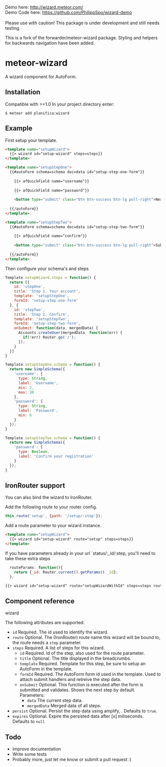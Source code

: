 Demo here: http://wizard.meteor.com/<br>
Demo Code here: https://github.com/PhilippSpo/wizard-demo<br>
<br>
Please use with caution! This package is under development and still needs testing.

This is a fork of the forwarder/meteor-wizard package.
Styling and helpers for backwards navigation have been added. 

meteor-wizard
=============

A wizard component for AutoForm.

## Installation

Compatible with >=1.0
In your project directory enter:

```
$ meteor add planifica:wizard
```

## Example

First setup your template.

```html
<template name="setupWizard">
  {{> wizard id="setup-wizard" steps=steps}}
</template>

<template name="setupStepOne">
  {{#autoForm schema=schema doc=data id="setup-step-one-form"}}
    
    {{> afQuickField name="username"}}
    
    {{> afQuickField name="password"}}
    
    <button type="submit" class="btn btn-success btn-lg pull-right">Next</button>
    
  {{/autoForm}}
</template>

<template name="setupStepTwo">
  {{#autoForm schema=schema doc=data id="setup-step-two-form"}}
    
    {{> afQuickField name="confirm"}}
    
    <button type="submit" class="btn btn-success btn-lg pull-right">Submit</button>
    
  {{/autoForm}}
</template>
```

Then configure your schema's and steps

```js
Template.setupWizard.steps = function() {
  return [{
    id: 'stepOne',
    title: 'Step 1. Your account',
    template: 'setupStepOne',
    formId: 'setup-step-one-form'
  }, {
    id: 'stepTwo',
    title: 'Step 2. Confirm',
    template: 'setupStepTwo',
    formId: 'setup-step-two-form',
    onSubmit: function(data, mergedData) {
      Accounts.createUser(mergedData, function(err) {
        if(!err) Router.go('/');
      });
    }
  }]
}

Template.setupStepOne.schema = function() {
  return new SimpleSchema({
  	'username': {
      type: String,
      label: 'Username',
      min: 2,
      max: 30
  	},
    'password': {
      type: String,
      label: 'Password',
      min: 6
  	}
  });
}

Template.setupStepTwo.schema = function() {
  return new SimpleSchema({
    'password': {
      type: Boolean,
      label: 'Confirm your registration'
    }
  });
}

```

## IronRouter support

You can also bind the wizard to IronRouter.

Add the following route to your router config.
 
```js
this.route('setup', {path: '/setup/:step'});
```

Add a route parameter to your wizard instance.
```html
<template name="setupWizard">
  {{> wizard id="setup-wizard" route="setup" steps=steps}}
</template>
```
If you have parameters already in your url `status/:_id/:step, you'll need to take these extra steps
```javascript
  routeParams: function(){
    return {_id: Router.current().getParams()._id};
  },
```
```html
{{> wizard id="setup-wizard" route="setupWizardWithId" steps=steps routeParams=routeParams}}
```
## Component reference

wizard

The following attributes are supported:

* `id` Required. The id used to identify the wizard.
* `route` Optional. The (IronRouter) route name this wizard will be bound to, the route needs a `step` parameter.
* `steps` Required. A list of steps for this wizard.
  * `id` Required. Id of the step, also used for the route parameter.
  * `title` Optional. The title displayed in the breadcrumbs.
  * `template` Required. Template for this step, be sure to setup an AutoForm in the template.
  * `formId` Required. The AutoForm form id used in the template. Used to attach submit handlers and retreive the step data.
  * `onSubmit` Optional. This function is executed after the form is submitted and validates. Shows the next step by default. Parameters:
      * `data` The current step data.
      * `mergedData` Merged data of all steps.
* `persist` Optional. Persist the step data using amplify, . Defaults to `true`.
* `expires` Optional. Expire the persisted data after [x] miliseconds. Defaults to `null`

## Todo

* Improve documentation
* Write some tests
* Probably more, just let me know or submit a pull request :)
